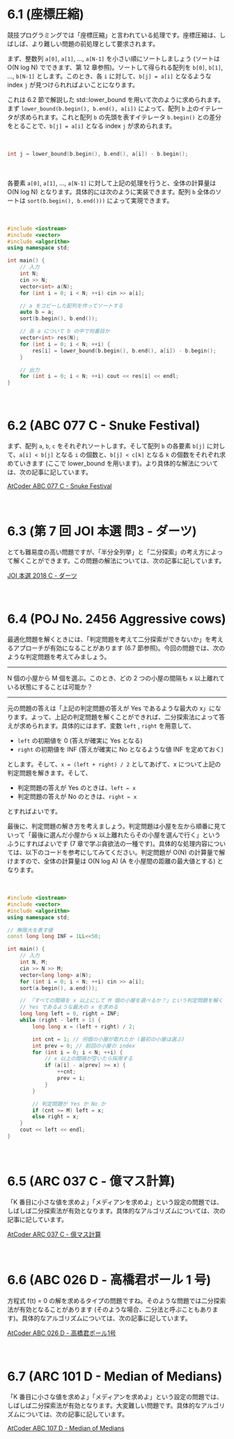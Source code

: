 # 6.1 (座標圧縮)

競技プログラミングでは「座標圧縮」と言われている処理です。座標圧縮は、しばしば、より難しい問題の前処理として要求されます。

まず、整数列 `a[0]`, `a[1]`, ..., `a[N-1]` を小さい順にソートしましょう (ソートは O(N log N) でできます、第 12 章参照)。ソートして得られる配列を `b[0]`, `b[1]`, ..., `b[N-1]` とします。このとき、各 `i` に対して、`b[j] = a[i]` となるような index `j` が見つけられればよいことになります。

これは 6.2 節で解説した std::lower_bound を用いて次のように求められます。まず `lower_bound(b.begin(), b.end(), a[i])` によって、配列 `b` 上のイテレータが求められます。これと配列 `b` の先頭を表すイテレータ `b.begin()` との差分をとることで、`b[j] = a[i]` となる index `j` が求められます。

　

```cpp
int j = lower_bound(b.begin(), b.end(), a[i]) - b.begin();
```

　

各要素 `a[0]`, `a[1]`, ..., `a[N-1]` に対して上記の処理を行うと、全体の計算量は O(N log N) となります。具体的には次のように実装できます。配列 `b` 全体のソートは `sort(b.begin(), b.end()))` によって実現できます。

　

```cpp
#include <iostream>
#include <vector>
#include <algorithm>
using namespace std;

int main() {
    // 入力
    int N;
    cin >> N;
    vector<int> a(N);
    for (int i = 0; i < N; ++i) cin >> a[i];

    // a をコピーした配列を作ってソートする
    auto b = a;
    sort(b.begin(), b.end());

    // 各 a について b の中で何番目か
    vector<int> res(N);
    for (int i = 0; i < N; ++i) {
        res[i] = lower_bound(b.begin(), b.end(), a[i]) - b.begin();
    }

    // 出力
    for (int i = 0; i < N; ++i) cout << res[i] << endl;
}
```

　

# 6.2 (ABC 077 C - Snuke Festival)

まず、配列 `a`, `b`, `c`  をそれぞれソートします。そして配列 `b` の各要素 `b[j]` に対して、`a[i] < b[j]` となる `i` の個数と、`b[j] < c[k]` となる `k` の個数をそれぞれ求めていきます (ここで lower_bound を用います)。より具体的な解法については、次の記事に記しています。

[AtCoder ABC 077 C - Snuke Festival](https://drken1215.hatenablog.com/entry/2021/02/25/223800)

　

# 6.3 (第 7 回 JOI 本選 問3 - ダーツ)

とても難易度の高い問題ですが、「半分全列挙」と「二分探索」の考え方によって解くことができます。この問題の解法については、次の記事に記しています。

[JOI 本選 2018 C - ダーツ](https://drken1215.hatenablog.com/entry/2020/12/04/035454)

　

# 6.4 (POJ No. 2456 Aggressive cows)

最適化問題を解くときには、「判定問題を考えて二分探索ができないか」を考えるアプローチが有効になることがあります (6.7 節参照)。今回の問題では、次のような判定問題を考えてみましょう。

-----

N 個の小屋から M 個を選ぶ。このとき、どの 2 つの小屋の間隔も x 以上離れている状態にすることは可能か？

-----

元の問題の答えは「上記の判定問題の答えが Yes であるような最大の x」になります。よって、上記の判定問題を解くことができれば、二分探索法によって答えが求められます。具体的にはまず、変数 `left` , `right` を用意して、

- `left` の初期値を 0 (答えが確実に Yes となる)
- `right` の初期値を INF (答えが確実に No となるような値 INF を定めておく)

とします。そして、`x = (left + right) / 2` としてあげて、x について上記の判定問題を解きます。そして、

- 判定問題の答えが Yes のときは、`left ← x`
- 判定問題の答えが No のときは、`right ← x`

とすればよいです。

最後に、判定問題の解き方を考えましょう。判定問題は小屋を左から順番に見ていって「最後に選んだ小屋から x 以上離れたらその小屋を選んで行く」というふうにすればよいです (7 章で学ぶ貪欲法の一種です)。具体的な処理内容については、以下のコードを参考にしてみてください。判定問題が O(N) の計算量で解けますので、全体の計算量は O(N log A) (A を小屋間の距離の最大値とする) となります。

　

```cpp
#include <iostream>
#include <vector>
#include <algorithm>
using namespace std;

// 無限大を表す値
const long long INF = 1LL<<50;

int main() {
    // 入力
    int N, M;
    cin >> N >> M;
    vector<long long> a(N);
    for (int i = 0; i < N; ++i) cin >> a[i];
    sort(a.begin(), a.end());

    // 「すべての間隔を x 以上にして M 個の小屋を選べるか？」という判定問題を解く
    // Yes であるような最大の x を求める
    long long left = 0, right = INF;
    while (right - left > 1) {
        long long x = (left + right) / 2;

        int cnt = 1; // 何個の小屋が取れたか (最初の小屋は選ぶ)
        int prev = 0; // 前回の小屋の index
        for (int i = 0; i < N; ++i) {
            // x 以上の間隔が空いたら採用する
            if (a[i] - a[prev] >= x) {
                ++cnt;
                prev = i;
            }
        }

        // 判定問題が Yes か No か
        if (cnt >= M) left = x;
        else right = x;
    }
    cout << left << endl;
}
```

　

# 6.5 (ARC 037 C - 億マス計算)

「K 番目に小さな値を求めよ」「メディアンを求めよ」という設定の問題では、しばしば二分探索法が有効となります。具体的なアルゴリズムについては、次の記事に記しています。

[AtCoder ARC 037 C - 億マス計算](https://drken1215.hatenablog.com/entry/2021/07/03/041500)

　

# 6.6 (ABC 026 D - 高橋君ボール 1 号)

方程式 f(t) = 0 の解を求めるタイプの問題ですね。そのような問題では二分探索法が有効となることがあります (そのような場合、二分法と呼ぶこともあります)。具体的なアルゴリズムについては、次の記事に記しています。

[AtCoder ABC 026 D - 高橋君ボール1号](https://drken1215.hatenablog.com/entry/2021/07/03/173400)

　

# 6.7 (ARC 101 D - Median of Medians)

「K 番目に小さな値を求めよ」「メディアンを求めよ」という設定の問題では、しばしば二分探索法が有効となります。大変難しい問題です。具体的なアルゴリズムについては、次の記事に記しています。

[AtCoder ABC 107 D - Median of Medians](https://drken1215.hatenablog.com/entry/2018/09/08/011500?_ga=2.135966193.1107495987.1625194483-791597362.1625194483)

